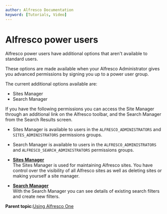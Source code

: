 ```yaml
---
author: Alfresco Documentation
keyword: [Tutorials, Video]
---
```


# Alfresco power users

Alfresco power users have additional options that aren't available to standard users.

These options are made available when your Alfresco Administrator gives you advanced permissions by signing you up to a power user group.

The current additional options available are:

-   Sites Manager
-   Search Manager

If you have the following permissions you can access the Site Manager through an additional link on the Alfresco toolbar, and the Search Manager from the Search Results screen.

-   Sites Manager is available to users in the `ALFRESCO_ADMINISTRATORS` and `SITES_ADMINISTRATORS` permissions groups.
-   Search Manager is available to users in the `ALFRESCO_ADMINISTRATORS` and `ALFRESCO_SEARCH_ADMINISTRATORS` permissions groups.

-   **[Sites Manager](../concepts/network-sites-manage.md)**  
The Sites Manager is used for maintaining Alfresco sites. You have control over the visibility of all Alfresco sites as well as deleting sites or making yourself a site manager.
-   **[Search Manager](../concepts/super-search-manager.md)**  
With the Search Manager you can see details of existing search filters and create new filters.

**Parent topic:**[Using Alfresco One](../topics/sh-uh-welcome.md)


